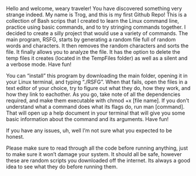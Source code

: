 Hello and welcome, weary traveler! You have discovered something very strange indeed. My name is Trog, and this is my first Github Repo! 
This is a collection of Bash scrips that I created to learn the Linux command line, practice using basic commands, and to try stringing commands together. I decided to create a silly project that would use a variety of commands. 
The main program, RSFG, starts by generating a random file full of random words and characters. It then removes the random characters and sorts the file. It finally allows you to analyze the file. It has the option to delete the temp files it creates (located in the TempFiles folder) as well as a silent and a verbose mode. Have fun!

You can “install” this program by downloading the main folder, opening it in your Linux terminal, and typing “./RSFG”. When that fails, open the files in a text editor of your choice, try to figure out what they do, how they work, and how they link to eachother. As you go, take note of all the dependencies required, and make them executable with chmod +x [file name]. If you don't understand what a command does what its flags do, run man [command]. That will open up a help document in your terminal that will give you some basic information about the command and its arguments. Have fun! 

If you have any issues, uh, well I’m not sure what you expected to be honest. 

Please make sure to read through all the code before running anything, just to make sure it won’t damage your system. It should all be safe, however these are random scripts you downloaded off the internet. Its always a good idea to see what they do before running them. 
